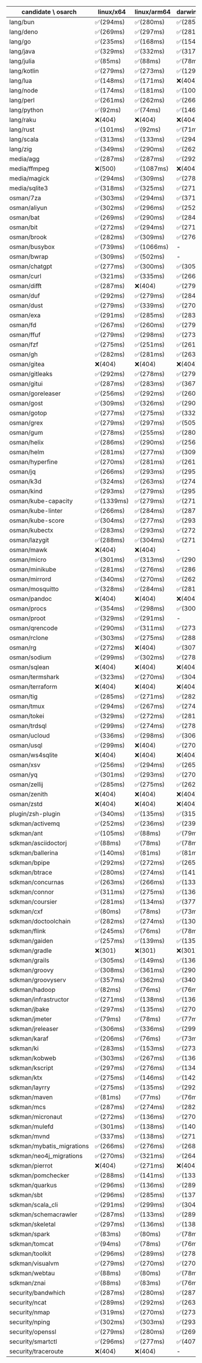 | candidate \ osarch | linux/x64 | linux/arm64 | darwin/x64 | darwin/arm64 | win/x64 |
| ------------------ | ----------- | ------------ | ---------- | --------- | ------- |
|lang/bun | ✅(294ms) | ✅(280ms) | ✅(285ms) | ✅(281ms) | ❌(404)|
|lang/deno | ✅(269ms) | ✅(297ms) | ✅(281ms) | ✅(285ms) | ✅(286ms) |
|lang/go | ✅(235ms) | ✅(168ms) | ✅(154ms) | ✅(160ms) | ✅(161ms) |
|lang/java | ✅(329ms) | ✅(332ms) | ✅(317ms) | ✅(430ms) | ✅(320ms) |
|lang/julia | ✅(85ms) | ✅(88ms) | ✅(78ms) | ✅(81ms) | ✅(73ms) |
|lang/kotlin | ✅(279ms) | ✅(273ms) | ✅(129ms) | ✅(145ms) | ✅(129ms) |
|lang/lua | ✅(148ms) | ✅(171ms) | ❌(404)| ❌(404)| ✅(244ms) |
|lang/node | ✅(174ms) | ✅(181ms) | ✅(100ms) | ✅(168ms) | ✅(92ms) |
|lang/perl | ✅(261ms) | ✅(262ms) | ✅(266ms) | ✅(275ms) | ❌(404)|
|lang/python | ✅(92ms) | ✅(74ms) | ✅(146ms) | ✅(86ms) | ✅(76ms) |
|lang/raku | ❌(404)| ❌(404)| ❌(404)| ❌(404)| ❌(404)|
|lang/rust | ✅(101ms) | ✅(92ms) | ✅(71ms) | ✅(95ms) | ✅(101ms) |
|lang/scala | ✅(313ms) | ✅(133ms) | ✅(294ms) | ✅(130ms) | ✅(130ms) |
|lang/zig | ✅(349ms) | ✅(290ms) | ✅(262ms) | ✅(287ms) | ✅(251ms) |
|media/agg | ✅(287ms) | ✅(287ms) | ✅(292ms) | ✅(281ms) | ✅(273ms) |
|media/ffmpeg | ❌(500)| ✅(1087ms) | ❌(404)| ✅(1151ms) | ✅(839ms) |
|media/magick | ✅(294ms) | ✅(309ms) | ✅(278ms) | ✅(264ms) | ❌(404)|
|media/sqlite3 | ✅(318ms) | ✅(325ms) | ✅(271ms) | ✅(255ms) | ✅(253ms) |
|osman/7za | ✅(303ms) | ✅(294ms) | ✅(371ms) | ✅(291ms) | ✅(285ms) |
|osman/aliyun | ✅(302ms) | ✅(296ms) | ✅(252ms) | ✅(365ms) | ✅(255ms) |
|osman/bat | ✅(269ms) | ✅(290ms) | ✅(284ms) | ✅(283ms) | ✅(299ms) |
|osman/bit | ✅(272ms) | ✅(294ms) | ✅(271ms) | ✅(290ms) | ✅(311ms) |
|osman/brook | ✅(282ms) | ✅(309ms) | ✅(276ms) | ✅(294ms) | ✅(320ms) |
|osman/busybox | ✅(739ms) | ✅(1066ms) | - | - | ✅(739ms) |
|osman/bwrap | ✅(309ms) | ✅(502ms) | - | - | - |
|osman/chatgpt | ✅(277ms) | ✅(300ms) | ✅(305ms) | ✅(304ms) | ✅(275ms) |
|osman/curl | ✅(321ms) | ✅(335ms) | ✅(266ms) | ✅(308ms) | ✅(274ms) |
|osman/difft | ✅(287ms) | ❌(404)| ✅(279ms) | ✅(288ms) | ✅(322ms) |
|osman/duf | ✅(292ms) | ✅(279ms) | ✅(284ms) | ✅(285ms) | ✅(248ms) |
|osman/dust | ✅(279ms) | ✅(339ms) | ✅(270ms) | ✅(293ms) | ✅(314ms) |
|osman/exa | ✅(291ms) | ✅(285ms) | ✅(283ms) | ✅(334ms) | ✅(275ms) |
|osman/fd | ✅(267ms) | ✅(260ms) | ✅(279ms) | ✅(327ms) | ✅(274ms) |
|osman/ffuf | ✅(279ms) | ✅(298ms) | ✅(273ms) | ✅(255ms) | ✅(256ms) |
|osman/fzf | ✅(275ms) | ✅(251ms) | ✅(261ms) | ✅(278ms) | ✅(259ms) |
|osman/gh | ✅(282ms) | ✅(281ms) | ✅(263ms) | ✅(276ms) | ✅(304ms) |
|osman/gitea | ❌(404)| ❌(404)| ❌(404)| ❌(404)| ❌(404)|
|osman/gitleaks | ✅(292ms) | ✅(278ms) | ✅(279ms) | ✅(271ms) | ✅(310ms) |
|osman/gitui | ✅(287ms) | ✅(283ms) | ✅(367ms) | ✅(299ms) | ✅(332ms) |
|osman/goreleaser | ✅(256ms) | ✅(292ms) | ✅(260ms) | ✅(305ms) | ✅(282ms) |
|osman/gost | ✅(309ms) | ✅(326ms) | ✅(290ms) | ✅(440ms) | ✅(287ms) |
|osman/gotop | ✅(277ms) | ✅(275ms) | ✅(332ms) | ✅(257ms) | ✅(269ms) |
|osman/grex | ✅(279ms) | ✅(297ms) | ✅(505ms) | ✅(277ms) | ✅(289ms) |
|osman/gum | ✅(278ms) | ✅(255ms) | ✅(280ms) | ✅(306ms) | ✅(291ms) |
|osman/helix | ✅(286ms) | ✅(290ms) | ✅(256ms) | ✅(266ms) | ✅(351ms) |
|osman/helm | ✅(281ms) | ✅(277ms) | ✅(309ms) | ✅(136ms) | ✅(298ms) |
|osman/hyperfine | ✅(270ms) | ✅(281ms) | ✅(261ms) | ✅(260ms) | ✅(367ms) |
|osman/jq | ✅(266ms) | ✅(293ms) | ✅(295ms) | ✅(288ms) | ✅(325ms) |
|osman/k3d | ✅(324ms) | ✅(263ms) | ✅(274ms) | ✅(290ms) | ✅(288ms) |
|osman/kind | ✅(293ms) | ✅(279ms) | ✅(295ms) | ✅(261ms) | ✅(275ms) |
|osman/kube-capacity | ✅(1339ms) | ✅(279ms) | ✅(271ms) | ✅(283ms) | ✅(312ms) |
|osman/kube-linter | ✅(266ms) | ✅(284ms) | ✅(287ms) | ✅(265ms) | ✅(279ms) |
|osman/kube-score | ✅(304ms) | ✅(277ms) | ✅(293ms) | ✅(299ms) | ✅(279ms) |
|osman/kubectx | ✅(283ms) | ✅(293ms) | ✅(272ms) | ✅(295ms) | ✅(273ms) |
|osman/lazygit | ✅(288ms) | ✅(304ms) | ✅(271ms) | ✅(298ms) | ✅(293ms) |
|osman/mawk | ❌(404)| ❌(404)| - | - | ❌(404)|
|osman/micro | ✅(301ms) | ✅(313ms) | ✅(290ms) | ✅(304ms) | ✅(365ms) |
|osman/minikube | ✅(281ms) | ✅(276ms) | ✅(286ms) | ✅(295ms) | ✅(294ms) |
|osman/mirrord | ✅(340ms) | ✅(270ms) | ✅(262ms) | ✅(254ms) | - |
|osman/mosquitto | ✅(328ms) | ✅(284ms) | ✅(281ms) | ✅(270ms) | ✅(290ms) |
|osman/pandoc | ❌(404)| ❌(404)| ❌(404)| ❌(404)| ❌(404)|
|osman/procs | ✅(354ms) | ✅(298ms) | ✅(300ms) | ✅(282ms) | ✅(278ms) |
|osman/proot | ✅(329ms) | ✅(291ms) | - | - | - |
|osman/qrencode | ✅(290ms) | ✅(311ms) | ✅(273ms) | ✅(285ms) | ✅(268ms) |
|osman/rclone | ✅(303ms) | ✅(275ms) | ✅(288ms) | ✅(306ms) | ✅(287ms) |
|osman/rg | ✅(272ms) | ❌(404)| ✅(307ms) | ❌(404)| ✅(287ms) |
|osman/sodium | ✅(299ms) | ✅(302ms) | ✅(278ms) | ✅(348ms) | ✅(296ms) |
|osman/sqlean | ❌(404)| ❌(404)| ❌(404)| ❌(404)| ❌(404)|
|osman/termshark | ✅(323ms) | ✅(270ms) | ✅(304ms) | ✅(301ms) | ✅(279ms) |
|osman/terraform | ❌(404)| ❌(404)| ❌(404)| ❌(404)| ❌(404)|
|osman/tig | ✅(285ms) | ✅(271ms) | ✅(282ms) | ✅(372ms) | ❌(404)|
|osman/tmux | ✅(294ms) | ✅(267ms) | ✅(274ms) | ✅(288ms) | ✅(282ms) |
|osman/tokei | ✅(329ms) | ✅(272ms) | ✅(281ms) | ✅(272ms) | ✅(284ms) |
|osman/trdsql | ✅(299ms) | ✅(274ms) | ✅(278ms) | ✅(284ms) | ✅(276ms) |
|osman/ucloud | ✅(336ms) | ✅(298ms) | ✅(306ms) | ✅(279ms) | ✅(289ms) |
|osman/usql | ✅(299ms) | ❌(404)| ✅(270ms) | ✅(317ms) | ✅(271ms) |
|osman/ws4sqlite | ❌(404)| ❌(404)| ❌(404)| ❌(404)| ❌(404)|
|osman/xsv | ✅(256ms) | ✅(294ms) | ✅(265ms) | ✅(266ms) | ✅(297ms) |
|osman/yq | ✅(301ms) | ✅(293ms) | ✅(270ms) | ✅(286ms) | ✅(276ms) |
|osman/zellij | ✅(285ms) | ✅(275ms) | ✅(262ms) | ✅(289ms) | - |
|osman/zenith | ❌(404)| ❌(404)| ❌(404)| ❌(404)| - |
|osman/zstd | ❌(404)| ❌(404)| ❌(404)| ❌(404)| ❌(404)|
|plugin/zsh-plugin | ✅(340ms) | ✅(135ms) | ✅(315ms) | ✅(133ms) | ✅(136ms) |
|sdkman/activemq | ✅(252ms) | ✅(236ms) | ✅(239ms) | ✅(252ms) | ✅(238ms) |
|sdkman/ant | ✅(105ms) | ✅(88ms) | ✅(79ms) | ✅(84ms) | ✅(77ms) |
|sdkman/asciidoctorj | ✅(88ms) | ✅(78ms) | ✅(78ms) | ✅(81ms) | ✅(107ms) |
|sdkman/ballerina | ✅(140ms) | ✅(81ms) | ✅(81ms) | ✅(81ms) | ✅(81ms) |
|sdkman/bpipe | ✅(292ms) | ✅(272ms) | ✅(265ms) | ✅(132ms) | ✅(258ms) |
|sdkman/btrace | ✅(280ms) | ✅(274ms) | ✅(141ms) | ✅(134ms) | ✅(131ms) |
|sdkman/concurnas | ✅(263ms) | ✅(266ms) | ✅(133ms) | ✅(145ms) | ✅(135ms) |
|sdkman/connor | ✅(311ms) | ✅(275ms) | ✅(136ms) | ✅(131ms) | ✅(281ms) |
|sdkman/coursier | ✅(281ms) | ✅(134ms) | ✅(377ms) | ✅(266ms) | ✅(274ms) |
|sdkman/cxf | ✅(80ms) | ✅(78ms) | ✅(73ms) | ✅(75ms) | ✅(76ms) |
|sdkman/doctoolchain | ✅(282ms) | ✅(274ms) | ✅(130ms) | ✅(133ms) | ✅(135ms) |
|sdkman/flink | ✅(245ms) | ✅(76ms) | ✅(78ms) | ✅(77ms) | ✅(79ms) |
|sdkman/gaiden | ✅(257ms) | ✅(139ms) | ✅(135ms) | ✅(132ms) | ✅(153ms) |
|sdkman/gradle | ❌(301)| ❌(301)| ❌(301)| ❌(301)| ❌(301)|
|sdkman/grails | ✅(305ms) | ✅(149ms) | ✅(136ms) | ✅(138ms) | ✅(291ms) |
|sdkman/groovy | ✅(308ms) | ✅(361ms) | ✅(290ms) | ✅(287ms) | ✅(463ms) |
|sdkman/groovyserv | ✅(357ms) | ✅(362ms) | ✅(340ms) | ✅(346ms) | ✅(341ms) |
|sdkman/hadoop | ✅(82ms) | ✅(76ms) | ✅(76ms) | ✅(77ms) | ✅(76ms) |
|sdkman/infrastructor | ✅(271ms) | ✅(138ms) | ✅(136ms) | ✅(137ms) | ✅(288ms) |
|sdkman/jbake | ✅(297ms) | ✅(135ms) | ✅(270ms) | ✅(276ms) | ✅(166ms) |
|sdkman/jmeter | ✅(79ms) | ✅(78ms) | ✅(77ms) | ✅(78ms) | ✅(86ms) |
|sdkman/jreleaser | ✅(306ms) | ✅(336ms) | ✅(299ms) | ✅(316ms) | ✅(281ms) |
|sdkman/karaf | ✅(206ms) | ✅(76ms) | ✅(73ms) | ✅(78ms) | ✅(76ms) |
|sdkman/ki | ✅(283ms) | ✅(153ms) | ✅(273ms) | ✅(129ms) | ✅(133ms) |
|sdkman/kobweb | ✅(303ms) | ✅(267ms) | ✅(136ms) | ✅(139ms) | ✅(287ms) |
|sdkman/kscript | ✅(297ms) | ✅(276ms) | ✅(134ms) | ✅(133ms) | ✅(202ms) |
|sdkman/ktx | ✅(275ms) | ✅(146ms) | ✅(142ms) | ✅(287ms) | ✅(138ms) |
|sdkman/layrry | ✅(275ms) | ✅(135ms) | ✅(292ms) | ✅(297ms) | ✅(132ms) |
|sdkman/maven | ✅(81ms) | ✅(77ms) | ✅(76ms) | ✅(77ms) | ✅(75ms) |
|sdkman/mcs | ✅(287ms) | ✅(274ms) | ✅(282ms) | ✅(281ms) | ✅(332ms) |
|sdkman/micronaut | ✅(272ms) | ✅(136ms) | ✅(270ms) | ✅(137ms) | ✅(295ms) |
|sdkman/mulefd | ✅(301ms) | ✅(138ms) | ✅(140ms) | ✅(285ms) | ✅(135ms) |
|sdkman/mvnd | ✅(337ms) | ✅(138ms) | ✅(271ms) | ✅(295ms) | ✅(264ms) |
|sdkman/mybatis_migrations | ✅(266ms) | ✅(276ms) | ✅(268ms) | ✅(136ms) | ✅(274ms) |
|sdkman/neo4j_migrations | ✅(270ms) | ✅(321ms) | ✅(264ms) | ✅(277ms) | ✅(272ms) |
|sdkman/pierrot | ❌(404)| ✅(271ms) | ❌(404)| ✅(272ms) | ❌(404)|
|sdkman/pomchecker | ✅(288ms) | ✅(141ms) | ✅(133ms) | ✅(302ms) | ✅(129ms) |
|sdkman/quarkus | ✅(296ms) | ✅(136ms) | ✅(289ms) | ✅(268ms) | ✅(135ms) |
|sdkman/sbt | ✅(296ms) | ✅(285ms) | ✅(137ms) | ✅(282ms) | ✅(299ms) |
|sdkman/scala_cli | ✅(291ms) | ✅(299ms) | ✅(304ms) | ✅(271ms) | ✅(306ms) |
|sdkman/schemacrawler | ✅(287ms) | ✅(133ms) | ✅(289ms) | ✅(274ms) | ✅(131ms) |
|sdkman/skeletal | ✅(297ms) | ✅(136ms) | ✅(138ms) | ✅(293ms) | ✅(135ms) |
|sdkman/spark | ✅(83ms) | ✅(80ms) | ✅(78ms) | ✅(77ms) | ✅(76ms) |
|sdkman/tomcat | ✅(94ms) | ✅(78ms) | ✅(76ms) | ✅(77ms) | ✅(87ms) |
|sdkman/toolkit | ✅(296ms) | ✅(289ms) | ✅(278ms) | ✅(277ms) | ✅(266ms) |
|sdkman/visualvm | ✅(279ms) | ✅(270ms) | ✅(270ms) | ✅(136ms) | ✅(135ms) |
|sdkman/webtau | ✅(88ms) | ✅(80ms) | ✅(78ms) | ✅(76ms) | ✅(105ms) |
|sdkman/znai | ✅(88ms) | ✅(83ms) | ✅(76ms) | ✅(76ms) | ✅(76ms) |
|security/bandwhich | ✅(287ms) | ✅(280ms) | ✅(287ms) | ✅(294ms) | ❌(404)|
|security/ncat | ✅(289ms) | ✅(292ms) | ✅(263ms) | ✅(300ms) | - |
|security/nmap | ✅(319ms) | ✅(270ms) | ✅(273ms) | ✅(293ms) | - |
|security/nping | ✅(302ms) | ✅(303ms) | ✅(293ms) | ✅(291ms) | - |
|security/openssl | ✅(279ms) | ✅(280ms) | ✅(269ms) | ✅(286ms) | ✅(277ms) |
|security/smartctl | ✅(296ms) | ✅(277ms) | ✅(407ms) | ✅(295ms) | ✅(299ms) |
|security/traceroute | ❌(404)| ❌(404)| - | - | - |
